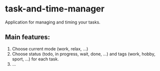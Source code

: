 # task-and-time-manager
Application for managing and timing your tasks.

## Main features:
1. Choose current mode (work, relax, ...)
1. Choose status (todo, in progress, wait, done, ...) and tags (work, hobby, sport, ...) for each task.
1. ...
